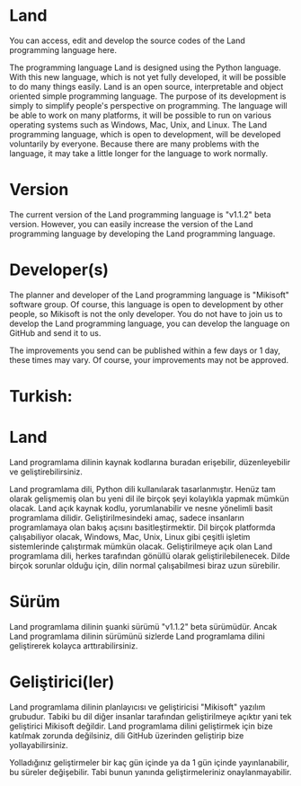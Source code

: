 # Land
You can access, edit and develop the source codes of the Land programming language here.

The programming language Land is designed using the Python language. With this new language, which is not yet fully developed, it will be possible to do many things easily. Land is an open source, interpretable and object oriented simple programming language. The purpose of its development is simply to simplify people's perspective on programming. The language will be able to work on many platforms, it will be possible to run on various operating systems such as Windows, Mac, Unix, and Linux. The Land programming language, which is open to development, will be developed voluntarily by everyone. Because there are many problems with the language, it may take a little longer for the language to work normally.

# Version
The current version of the Land programming language is "v1.1.2" beta version. However, you can easily increase the version of the Land programming language by developing the Land programming language.

# Developer(s)
The planner and developer of the Land programming language is "Mikisoft" software group. Of course, this language is open to development by other people, so Mikisoft is not the only developer. You do not have to join us to develop the Land programming language, you can develop the language on GitHub and send it to us.

The improvements you send can be published within a few days or 1 day, these times may vary. Of course, your improvements may not be approved.


# Turkish:

# Land
Land programlama dilinin kaynak kodlarına buradan erişebilir, düzenleyebilir ve geliştirebilirsiniz.

Land programlama dili, Python dili kullanılarak tasarlanmıştır. Henüz tam olarak gelişmemiş olan bu yeni dil ile birçok şeyi kolaylıkla yapmak mümkün olacak. Land açık kaynak kodlu, yorumlanabilir ve nesne yönelimli basit programlama dilidir. Geliştirilmesindeki amaç, sadece insanların programlamaya olan bakış açısını basitleştirmektir. Dil birçok platformda çalışabiliyor olacak, Windows, Mac, Unix, Linux gibi çeşitli işletim sistemlerinde çalıştırmak mümkün olacak. Geliştirilmeye açık olan Land programlama dili, herkes tarafından gönüllü olarak geliştirilebilenecek. Dilde birçok sorunlar olduğu için, dilin normal çalışabilmesi biraz uzun sürebilir.

# Sürüm
Land programlama dilinin şuanki sürümü "v1.1.2" beta sürümüdür. Ancak Land programlama dilinin sürümünü sizlerde Land programlama dilini geliştirerek kolayca arttırabilirsiniz.

# Geliştirici(ler)
Land programlama dilinin planlayıcısı ve geliştiricisi "Mikisoft" yazılım grubudur. Tabiki bu dil diğer insanlar tarafından geliştirilmeye açıktır yani tek geliştirici Mikisoft değildir. Land programlama dilini geliştirmek için bize katılmak zorunda değilsiniz, dili GitHub üzerinden geliştirip bize yollayabilirsiniz.

Yolladığınız geliştirmeler bir kaç gün içinde ya da 1 gün içinde yayınlanabilir, bu süreler değişebilir. Tabi bunun yanında geliştirmeleriniz onaylanmayabilir.


